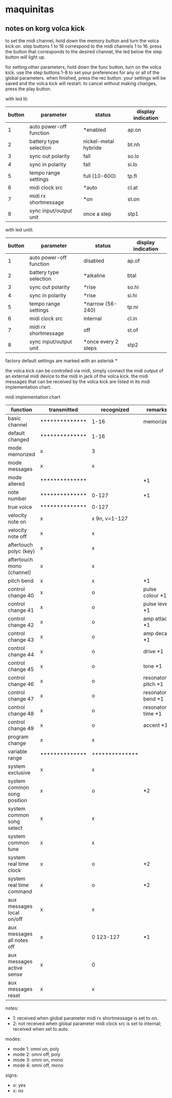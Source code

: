 # maquinitas

## notes on korg volca kick

to set the midi channel, hold down the memory button and turn the volca kick on. step buttons 1 to 16 correspond to the midi channels 1 to 16. press the button that corresponds to the desired channel, the led below the step button will light up.

for setting other parameters, hold down the func button, turn on the volca kick. use the step buttons 1-8 to set your preferences for any or all of the global parameters. when finished, press the rec button. your settings will be saved and the volca kick will restart. to cancel without making changes, press the play button.

with led lit:

|button|parameter              |status              |display indication|
|------|-----------------------|--------------------|------------------|
|1     |auto power-off function|*enabled            |ap.on             |
|2     |battery type selection |nickel-metal hybride|bt.nh             |
|3     |sync out polarity      |fall                |so.lo             |
|4     |sync in polarity       |fall                |si.lo             |
|5     |tempo range settings   |full (10-600)       |tp.fl             |
|6     |midi clock src         |*auto               |cl.at             |
|7     |midi rx shortmessage   |*on                 |st.on             |
|8     |sync input/output unit |once a step         |stp1              |

with led unlit:

|button|parameter              |status             |display indication|
|------|-----------------------|-------------------|------------------|
|1     |auto power-off function|disabled           |ap.of             |
|2     |battery type selection |*alkaline          |btal              |
|3     |sync out polarity      |*rise              |so.hi             |
|4     |sync in polarity       |*rise              |si.hi             |
|5     |tempo range settings   |*narrow (56-240)   |tp.nr             |
|6     |midi clock src         |internal           |cl.in             |
|7     |midi rx shortmessage   |off                |st.of             |
|8     |sync input/output unit |*once every 2 steps|stp2              |

factory default settings are marked with an asterisk *

the volca kick can be controlled via midi, simply connect the midi output of an external midi device to the midi in jack of the volca kick. the midi messages that can be received by the volca kick are listed in its midi implementation chart.

midi implementation chart

|function                   |transmitted   |recognized    |remarks           |
|---------------------------|--------------|--------------|------------------|
|basic channel              |**************|1-16          |memorized         |
|default changed            |**************|1-16          |                  |
|mode memorized             |x             |3             |                  |
|mode messages              |x             |x             |                  |
|mode altered               |**************|              |*1                |
|note number                |**************|0-127         |*1                |
|true voice                 |**************|0-127         |                  |
|velocity note on           |x             |x 9n, v=1-127 |                  |
|velocity note off          |x             |x             |                  |
|aftertouch polyc (key)     |x             |x             |                  |
|aftertouch mono (channel)  |x             |x             |                  |
|pitch bend                 |x             |x             |*1                |
|control change 40          |x             |o             |pulse colour    *1|
|control change 41          |x             |o             |pulse level     *1|
|control change 42          |x             |o             |amp attack      *1|
|control change 43          |x             |o             |amp decay       *1|
|control change 44          |x             |o             |drive           *1|
|control change 45          |x             |o             |tone            *1|
|control change 46          |x             |o             |resonator pitch *1|
|control change 47          |x             |o             |resonator bend  *1|
|control change 48          |x             |o             |resonator time  *1|
|control change 49          |x             |o             |accent          *1|
|program change             |x             |x             |                  |
|variable range             |**************|**************|                  |
|system exclusive           |x             |x             |                  |
|system common song position|x             |o             |*2                |
|system common song select  |x             |x             |                  |
|system common tune         |x             |x             |                  |
|system real time clock     |x             |o             |*2                |
|system real time command   |x             |o             |*2                |
|aux messages local on/off  |x             |x             |                  |
|aux messages all notes off |x             |0 123-127     |*1                |
|aux messages active sense  |x             |0             |                  |
|aux messages reset         |x             |x             |                  |

notes:
* 1: received when global parameter midi rx shortmessage is set to on.
* 2: not received when global parameter midi clock src is set to internal; received when set to auto.

modes:
* mode 1: omni on, poly
* mode 2: omni off, poly
* mode 3: omni on, mono
* mode 4: omni off, mono

signs:
* o: yes
* x: no
